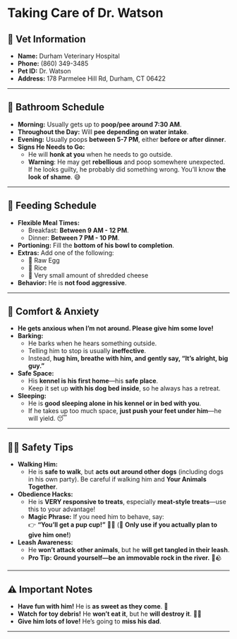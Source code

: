 # Taking Care of Dr. Watson

## 🏥 Vet Information

- **Name:** Durham Veterinary Hospital
- **Phone:** (860) 349-3485
- **Pet ID:** Dr. Watson
- **Address:** 178 Parmelee Hill Rd, Durham, CT 06422

---

## 🚽 Bathroom Schedule

- **Morning:** Usually gets up to **poop/pee around 7:30 AM**.
- **Throughout the Day:** Will **pee depending on water intake**.
- **Evening:** Usually poops **between 5-7 PM**, either **before or after dinner**.
- **Signs He Needs to Go:**
  - He will **honk at you** when he needs to go outside.
  - **Warning**: He may get **rebellious** and poop somewhere unexpected. If he looks guilty, he probably did something wrong. You’ll know **the look of shame**. 😅

---

## 🍖 Feeding Schedule

- **Flexible Meal Times:**
  - Breakfast: **Between 9 AM - 12 PM**.
  - Dinner: **Between 7 PM - 10 PM**.
- **Portioning:** Fill the **bottom of his bowl to completion**.
- **Extras:** Add one of the following:
  - 🥚 Raw Egg
  - 🍚 Rice
  - 🧀 Very small amount of shredded cheese
- **Behavior:** He is **not food aggressive**.

---

## 💙 Comfort & Anxiety

- **He gets anxious when I’m not around. Please give him some love!**
- **Barking:**
  - He barks when he hears something outside.
  - Telling him to stop is usually **ineffective**.
  - Instead, **hug him, breathe with him, and gently say, “It’s alright, big guy.”**
- **Safe Space:**
  - His **kennel is his first home**—his **safe place**.
  - Keep it set up **with his dog bed inside**, so he always has a retreat.
- **Sleeping:**
  - He is **good sleeping alone in his kennel or in bed with you**.
  - If he takes up too much space, **just push your feet under him**—he will yield. 😴

---

## 🏃‍♂️ Safety Tips

- **Walking Him:**
  - He is **safe to walk**, but **acts out around other dogs** (including dogs in his own party). Be careful if walking him and **Your Animals Together**.
- **Obedience Hacks:**
  - He is **VERY responsive to treats**, especially **meat-style treats**—use this to your advantage!
  - **Magic Phrase:** If you need him to behave, say:  
    👉 **“You’ll get a pup cup!”** 🐶🍦 (🚨 **Only use if you actually plan to give him one!**)
- **Leash Awareness:**
  - He **won’t attack other animals**, but he **will get tangled in their leash**.
  - **Pro Tip:** **Ground yourself—be an immovable rock in the river.** 🌊🪨

---

## ⚠️ Important Notes

- **Have fun with him!** He is **as sweet as they come**. 💙
- **Watch for toy debris!** He **won’t eat it**, but he **will destroy it**. 🧸🚧
- **Give him lots of love!** He’s going to **miss his dad**.

---
